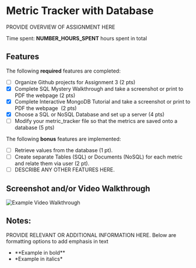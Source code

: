 # Metric Tracker with Database

PROVIDE OVERVIEW OF ASSIGNMENT HERE

Time spent: **NUMBER_HOURS_SPENT** hours spent in total

## Features

The following **required** features are completed:

- [ ] Organize Github projects for Assignment 3 (2 pts)
- [x] Complete SQL Mystery Walkthrough and take a screenshot or print to PDF the webpage (2 pts)
- [x] Complete Interactive MongoDB Tutorial and take a screenshot or print to PDF the webpage  (2 pts)
- [x] Choose a SQL or NoSQL Database and set up a server (4 pts)
- [ ] Modify your metric_tracker file so that the metrics are saved onto a database (5 pts)

The following **bonus** features are implemented:

- [ ] Retrieve values from the database (1 pt).
- [ ] Create separate Tables (SQL) or Documents (NoSQL) for each metric and relate them via user (2 pt).
- [ ] DESCRIBE ANY OTHER FEATURES HERE.

## Screenshot and/or Video Walkthrough

<img src="https://imgur.com/gallery/4rAXx5x" title='Example Video Walkthrough' width='' alt='Example Video Walkthrough' />


## Notes:
PROVIDE RELEVANT OR ADDITIONAL INFORMATION HERE. Below are formatting options to add emphasis in text
<ul>
  <li>**Example in bold**</li>
  <li>*Example in italics*</li>
</ul>
